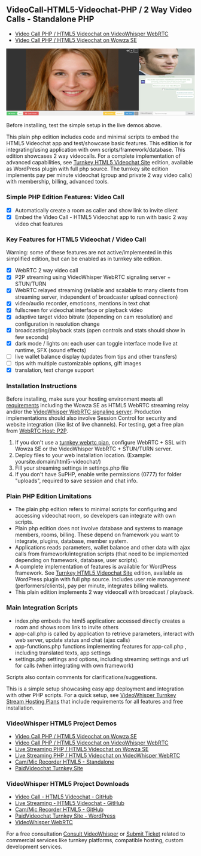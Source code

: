 ## VideoCall-HTML5-Videochat-PHP / 2 Way Video Calls - Standalone PHP

* [Video Call PHP / HTML5 Videochat on VideoWhisper WebRTC](https://demo.videowhisper.com/p2p-html5-videocall/)
* [Video Call PHP / HTML5 Videochat on Wowza SE](https://demo.videowhisper.com/videocall-html5-videochat-php/)

![PHP HTML5 Videochat / Video Call](/snapshots/h5a-2way-call.jpg)

Before installing, test the simple setup in the live demos above.

This plain php edition includes code and minimal scripts to embed the HTML5 Videochat app and test/showcase basic features. This edition is for integrating/using application with own scripts/framework/database.
This edition showcases 2 way videocalls.
For a complete implementation of advanced capabilities, see [Turnkey HTML5 Videochat Site](https://paidvideochat.com/html5-videochat/) edition, available as WordPress plugin with full php source. The turnkey site edition implements pay per minute videochat (group and private 2 way video calls) with membership, billing, advanced tools. 

### Simple PHP Edition Features: Video Call
 * [x] Automatically create a room as caller and show link to invite client
 * [x] Embed the Video Call - HTML5 Videochat app to run with basic 2 way video chat features 

###  Key Features for HTML5 Videochat / Video Call
Warning: some of these features are not active/implemented in this simplified edition, but can be enabled as in turnkey site edition.
 * [x] WebRTC 2 way video call 
 * [x] P2P streaming using VideoWhisper WebRTC signaling server + STUN/TURN 
 * [x] WebRTC relayed streaming (reliable and scalable to many clients from streaming server, independent of broadcaster upload connection)
 * [x] video/audio recorder, emoticons, mentions in text chat
 * [x] fullscreen for videochat interface or playback video
 * [x] adaptive target video bitrate (depending on cam resolution) and configuration in resolution change
 * [x] broadcasting/playback stats (open controls and stats should show in few seconds)
 * [x] dark mode / lights on: each user can toggle interface mode live at runtime, SFX (sound effects)
 * [ ] live wallet balance display (updates from tips and other transfers)
 * [ ] tips with multiple customizable options, gift images
 * [x] translation, text change support
 
### Installation Instructions
 Before installing, make sure your hosting environment meets all [requirements](https://videowhisper.com/?p=Requirements) including the Wowza SE as HTML5 WebRTC streaming relay and/or the [VideoWhisper WebRTC signaling server](https://github.com/videowhisper/videowhisper-webrtc/). Production implementations should also involve Session Control for security and website integration (like list of live channels).
 For testing, get a free plan from [WebRTC Host: P2P](https://webrtchost.com/hosting-plans/#WebRTC-Only).
  
 1. If you don't use a [turnkey webrtc plan](https://webrtchost.com/hosting-plans/), configure WebRTC + SSL with Wowza SE or the VideoWhisper WebRTC + STUN/TURN server.
 2. Deploy files to your web installation location. (Example: yoursite.domain/html5-videochat/)
 3. Fill your streaming settings in settings.php file
 4. If you don't have SuPHP, enable write permissions (0777) for folder "uploads", required to save session and chat info.

### Plain PHP Edition Limitations
 * The plain php edition refers to minimal scripts for configuring and accessing videochat room, so developers can integrate with own scripts. 
 * Plain php edition does not involve database and systems to manage members, rooms, billing. These depend on framework you want to integrate, plugins, database, member system. 
 * Applications reads parameters, wallet balance and other data with ajax calls from framework/integration scripts (that need to be implemented depending on framework, database, user scripts).
 * A complete implementation of features is available for WordPress framework. See [Turnkey HTML5 Videochat Site](https://paidvideochat.com/html5-videochat/) edition, available as WordPress plugin with full php source. Includes user role management (performers/clients), pay per minute, integrates billing wallets.
 * This plain edition implements 2 way videocall with broadcast / playback.
 
### Main Integration Scripts
 * index.php embeds the html5 application: accessed directly creates a room and shows room link to invite others
 * app-call.php is called by application to retrieve parameters, interact with web server, update status and chat (ajax calls)
 * app-functions.php functions implementing features for app-call.php , including translated texts, app settings
 * settings.php settings and options, including streaming settings and url for calls (when integrating with own framework)

Scripts also contain comments for clarifications/suggestions. 

This is a simple setup showcasing easy app deployment and integration with other PHP scripts. 
For a quick setup, see [VideoWhisper Turnkey Stream Hosting Plans](https://webrtchost.com/hosting-plans/) that include requirements for all features and free installation.

### VideoWhisper HTML5 Project Demos
 * [Video Call PHP / HTML5 Videochat on Wowza SE](https://demo.videowhisper.com/videocall-html5-videochat-php/)
 * [Video Call PHP / HTML5 Videochat on VideoWhisper WebRTC](https://demo.videowhisper.com/p2p-html5-videocall/)
 * [Live Streaming PHP / HTML5 Videochat on Wowza SE](https://demo.videowhisper.com/html5-videochat-php/)
 * [Live Streaming PHP / HTML5 Videochat on VideoWhisper WebRTC](https://demo.videowhisper.com/vws-html5-livestreaming/)
 * [Cam/Mic Recorder HTML5 - Standalone](https://demo.videowhisper.com/cam-recorder-html5-video-audio/)
 * [PaidVideochat Turnkey Site](https://paidvideochat.com/demo/)

 ### VideoWhisper HTML5 Project Downloads
 * [Video Call - HTML5 Videochat - GitHub](https://github.com/videowhisper/VideoCall-HTML5-Videochat-PHP)
 * [Live Streaming - HTML5 Videochat - GitHub](https://github.com/videowhisper/HTML5-Videochat-PHP)
 * [Cam/Mic Recorder HTML5 - GitHub](https://github.com/videowhisper/Cam-Recorder-HTML5-Video-Audio)
 * [PaidVideochat Turnkey Site - WordPress](https://wordpress.org/plugins/ppv-live-webcams/)
 * [VideoWhisper WebRTC](https://github.com/videowhisper/videowhisper-webrtc/)

For a free consultation [Consult VideoWhisper](https://consult.videowhisper.com) or [Submit Ticket](https://videowhisper.com/tickets_submit.php) related to commercial services like turnkey platforms, compatible hosting, custom development services.

